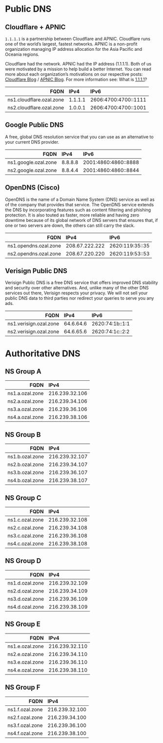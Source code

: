 # Public DNS

## Cloudflare + APNIC

`1.1.1.1` is a partnership between Cloudflare and APNIC. Cloudflare runs one of the world’s largest, fastest networks. APNIC is a non-profit organization managing IP address allocation for the Asia Pacific and Oceania regions.

Cloudflare had the network. APNIC had the IP address (1.1.1.1). Both of us were motivated by a mission to help build a better Internet. You can read more about each organization’s motivations on our respective posts: [Cloudflare Blog](https://blog.cloudflare.com/announcing-1111/) / [APNIC Blog](https://labs.apnic.net/?p=1127). For more information see: What is [1.1.1.1](https://cloudflare.com/learning/dns/what-is-1.1.1.1/)?

| FQDN                     | IPv4    | IPv6                 |
|-------------------------:|:--------|:---------------------|
| ns1.cloudflare.ozal.zone | 1.1.1.1 | 2606:4700:4700::1111 |
| ns2.cloudflare.ozal.zone | 1.0.0.1 | 2606:4700:4700::1001 |


## Google Public DNS

A free, global DNS resolution service that you can use as an alternative to your current DNS provider.

| FQDN                 | IPv4    | IPv6                 |
|---------------------:|:--------|:---------------------|
| ns1.google.ozal.zone | 8.8.8.8 | 2001:4860:4860::8888 |
| ns2.google.ozal.zone | 8.8.4.4 | 2001:4860:4860::8844 |

## OpenDNS (Cisco)

OpenDNS is the name of a Domain Name System (DNS) service as well as of the company that provides that service. The OpenDNS service extends the DNS by incorporating features such as content filtering and phishing protection. It is also touted as faster, more reliable and having zero downtime because of its global network of DNS servers that ensures that, if one or two servers are down, the others can still carry the slack.

| FQDN                  | IPv4           | IPv6            |
|----------------------:|:---------------|:----------------|
| ns1.opendns.ozal.zone | 208.67.222.222 | 2620:119:35::35 |
| ns2.opendns.ozal.zone | 208.67.220.220 | 2620:119:53::53 |

## Verisign Public DNS

Verisign Public DNS is a free DNS service that offers improved DNS stability and security over other alternatives. And, unlike many of the other DNS services out there, Verisign respects your privacy. We will not sell your public DNS data to third parties nor redirect your queries to serve you any ads.

| FQDN                   | IPv4      | IPv6            |
|-----------------------:|:----------|:----------------|
| ns1.verisign.ozal.zone | 64.6.64.6 | 2620:74:1b::1:1 |
| ns2.verisign.ozal.zone | 64.6.65.6 | 2620:74:1c::2:2 |

# Authoritative DNS

## NS Group A

| FQDN            | IPv4           |
|----------------:|:---------------|
| ns1.a.ozal.zone | 216.239.32.106 |
| ns2.a.ozal.zone | 216.239.34.106 |
| ns3.a.ozal.zone | 216.239.36.106 |
| ns4.a.ozal.zone | 216.239.38.106 |

## NS Group B

| FQDN            | IPv4           |
|----------------:|:---------------|
| ns1.b.ozal.zone | 216.239.32.107 |
| ns2.b.ozal.zone | 216.239.34.107 |
| ns3.b.ozal.zone | 216.239.36.107 |
| ns4.b.ozal.zone | 216.239.38.107 |

## NS Group C

| FQDN            | IPv4           |
|----------------:|:---------------|
| ns1.c.ozal.zone | 216.239.32.108 |
| ns2.c.ozal.zone | 216.239.34.108 |
| ns3.c.ozal.zone | 216.239.36.108 |
| ns4.c.ozal.zone | 216.239.38.108 |

## NS Group D

| FQDN            | IPv4           |
|----------------:|:---------------|
| ns1.d.ozal.zone | 216.239.32.109 |
| ns2.d.ozal.zone | 216.239.34.109 |
| ns3.d.ozal.zone | 216.239.36.109 |
| ns4.d.ozal.zone | 216.239.38.109 |

## NS Group E

| FQDN            | IPv4           |
|----------------:|:---------------|
| ns1.e.ozal.zone | 216.239.32.110 |
| ns2.e.ozal.zone | 216.239.34.110 |
| ns3.e.ozal.zone | 216.239.36.110 |
| ns4.e.ozal.zone | 216.239.38.110 |

## NS Group F

| FQDN            | IPv4           |
|----------------:|:---------------|
| ns1.f.ozal.zone | 216.239.32.100 |
| ns2.f.ozal.zone | 216.239.34.100 |
| ns3.f.ozal.zone | 216.239.36.100 |
| ns4.f.ozal.zone | 216.239.38.100 |
